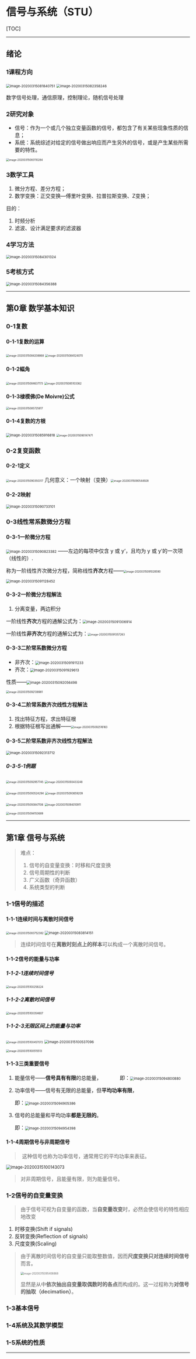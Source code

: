 # 信号与系统（STU）

[TOC]

---

## 绪论

### 1课程方向

<img src="%E4%BF%A1%E5%8F%B7%E4%B8%8E%E7%B3%BB%E7%BB%9F%EF%BC%88STU%EF%BC%89.assets/image-20200315081840751.png" alt="image-20200315081840751" style="zoom: 67%;" /> <img src="%E4%BF%A1%E5%8F%B7%E4%B8%8E%E7%B3%BB%E7%BB%9F%EF%BC%88STU%EF%BC%89.assets/image-20200315082358246.png" alt="image-20200315082358246" style="zoom:67%;" /> 

数字信号处理，通信原理，控制理论，随机信号处理

### 2研究对象

- 信号：作为一个或几个独立变量函数的信号，都包含了有关某些现象性质的信息；
- 系统：系统综述对给定的信号做出响应而产生另外的信号，或是产生某些所需要的特性。

<img src="%E4%BF%A1%E5%8F%B7%E4%B8%8E%E7%B3%BB%E7%BB%9F%EF%BC%88STU%EF%BC%89.assets/image-20200315083110284.png" alt="image-20200315083110284" style="zoom:50%;" /> 

### 3数学工具

1. 微分方程、差分方程；
2. 数学变换：正交变换—傅里叶变换、拉普拉斯变换、Z变换；

目的：

1. 时频分析
2. 滤波、设计满足要求的滤波器

### 4学习方法

<img src="%E4%BF%A1%E5%8F%B7%E4%B8%8E%E7%B3%BB%E7%BB%9F%EF%BC%88STU%EF%BC%89.assets/image-20200315084301324.png" alt="image-20200315084301324" style="zoom:67%;" /> 

### 5考核方式

<img src="%E4%BF%A1%E5%8F%B7%E4%B8%8E%E7%B3%BB%E7%BB%9F%EF%BC%88STU%EF%BC%89.assets/image-20200315084356388.png" alt="image-20200315084356388" style="zoom:67%;" /> 



---

## 第0章   数学基本知识

### 0-1复数

#### 0-1-1复数的运算

<img src="%E4%BF%A1%E5%8F%B7%E4%B8%8E%E7%B3%BB%E7%BB%9F%EF%BC%88STU%EF%BC%89.assets/image-20200315084208868.png" alt="image-20200315084208868" style="zoom:50%;" /> <img src="%E4%BF%A1%E5%8F%B7%E4%B8%8E%E7%B3%BB%E7%BB%9F%EF%BC%88STU%EF%BC%89.assets/image-20200315084524070.png" alt="image-20200315084524070" style="zoom:50%;" /> 

#### 0-1-2幅角

<img src="%E4%BF%A1%E5%8F%B7%E4%B8%8E%E7%B3%BB%E7%BB%9F%EF%BC%88STU%EF%BC%89.assets/image-20200315084637173.png" alt="image-20200315084637173" style="zoom:50%;" /> <img src="%E4%BF%A1%E5%8F%B7%E4%B8%8E%E7%B3%BB%E7%BB%9F%EF%BC%88STU%EF%BC%89.assets/image-20200315085103362.png" alt="image-20200315085103362" style="zoom:50%;" /> 

#### 0-1-3棣模佛(De Moivre)公式

<img src="%E4%BF%A1%E5%8F%B7%E4%B8%8E%E7%B3%BB%E7%BB%9F%EF%BC%88STU%EF%BC%89.assets/image-20200315085725817.png" alt="image-20200315085725817" style="zoom: 50%;" /> 

#### 0-1-4复数的方根

<img src="%E4%BF%A1%E5%8F%B7%E4%B8%8E%E7%B3%BB%E7%BB%9F%EF%BC%88STU%EF%BC%89.assets/image-20200315085916818.png" alt="image-20200315085916818" style="zoom:67%;" /> <img src="%E4%BF%A1%E5%8F%B7%E4%B8%8E%E7%B3%BB%E7%BB%9F%EF%BC%88STU%EF%BC%89.assets/image-20200315090147471.png" alt="image-20200315090147471" style="zoom:50%;" /> 

### 0-2复变函数

#### 0-2-1定义

<img src="%E4%BF%A1%E5%8F%B7%E4%B8%8E%E7%B3%BB%E7%BB%9F%EF%BC%88STU%EF%BC%89.assets/image-20200315090350317.png" alt="image-20200315090350317" style="zoom:50%;" /> 几何意义：一个映射（变换）<img src="%E4%BF%A1%E5%8F%B7%E4%B8%8E%E7%B3%BB%E7%BB%9F%EF%BC%88STU%EF%BC%89.assets/image-20200315090544928.png" alt="image-20200315090544928" style="zoom:50%;" /> 

#### 0-2-2映射

<img src="%E4%BF%A1%E5%8F%B7%E4%B8%8E%E7%B3%BB%E7%BB%9F%EF%BC%88STU%EF%BC%89.assets/image-20200315090733101.png" alt="image-20200315090733101" style="zoom:67%;" /> 

### 0-3线性常系数微分方程

#### 0-3-1一阶微分方程

<img src="%E4%BF%A1%E5%8F%B7%E4%B8%8E%E7%B3%BB%E7%BB%9F%EF%BC%88STU%EF%BC%89.assets/image-20200315090823382.png" alt="image-20200315090823382" style="zoom: 67%;" /> ——左边的每项中仅含 y 或 y‘，且均为 y 或 y’的一次项（线性的）.

称为一阶线性齐次微分方程，简称线性**齐次**方程——<img src="%E4%BF%A1%E5%8F%B7%E4%B8%8E%E7%B3%BB%E7%BB%9F%EF%BC%88STU%EF%BC%89.assets/image-20200315091028590.png" alt="image-20200315091028590" style="zoom:50%;" /> 

<img src="%E4%BF%A1%E5%8F%B7%E4%B8%8E%E7%B3%BB%E7%BB%9F%EF%BC%88STU%EF%BC%89.assets/image-20200315091128452.png" alt="image-20200315091128452" style="zoom:67%;" /> 

#### 0-3-2一阶微分方程解法

1. 分离变量，两边积分

一阶线性**齐次**方程的通解公式为：<img src="%E4%BF%A1%E5%8F%B7%E4%B8%8E%E7%B3%BB%E7%BB%9F%EF%BC%88STU%EF%BC%89.assets/image-20200315091306914.png" alt="image-20200315091306914" style="zoom:67%;" /> 

一阶线性**非齐次**方程的通解公式为：<img src="%E4%BF%A1%E5%8F%B7%E4%B8%8E%E7%B3%BB%E7%BB%9F%EF%BC%88STU%EF%BC%89.assets/image-20200315091357263.png" alt="image-20200315091357263" style="zoom:50%;" /> 

#### 0-3-3二阶常系数微分方程

- 非齐次：<img src="%E4%BF%A1%E5%8F%B7%E4%B8%8E%E7%B3%BB%E7%BB%9F%EF%BC%88STU%EF%BC%89.assets/image-20200315091911233.png" alt="image-20200315091911233" style="zoom:67%;" /> 
- 齐次：<img src="%E4%BF%A1%E5%8F%B7%E4%B8%8E%E7%B3%BB%E7%BB%9F%EF%BC%88STU%EF%BC%89.assets/image-20200315091929613.png" alt="image-20200315091929613" style="zoom:67%;" /> 

性质——<img src="%E4%BF%A1%E5%8F%B7%E4%B8%8E%E7%B3%BB%E7%BB%9F%EF%BC%88STU%EF%BC%89.assets/image-20200315092056498.png" alt="image-20200315092056498" style="zoom:67%;" /> 

<img src="%E4%BF%A1%E5%8F%B7%E4%B8%8E%E7%B3%BB%E7%BB%9F%EF%BC%88STU%EF%BC%89.assets/image-20200315092138981.png" alt="image-20200315092138981" style="zoom:50%;" /> 

#### 0-3-4二阶常系数齐次线性方程解法

1. 找出特征方程，求出特征根
2. 根据特征根写出通解——<img src="%E4%BF%A1%E5%8F%B7%E4%B8%8E%E7%B3%BB%E7%BB%9F%EF%BC%88STU%EF%BC%89.assets/image-20200315092516163.png" alt="image-20200315092516163" style="zoom:50%;" />

#### 0-3-5二阶常系数非齐次线性方程解法

<img src="%E4%BF%A1%E5%8F%B7%E4%B8%8E%E7%B3%BB%E7%BB%9F%EF%BC%88STU%EF%BC%89.assets/image-20200315092313712.png" alt="image-20200315092313712" style="zoom:67%;" /> 

##### 0-3-5-1例题

<img src="%E4%BF%A1%E5%8F%B7%E4%B8%8E%E7%B3%BB%E7%BB%9F%EF%BC%88STU%EF%BC%89.assets/image-20200315092957745.png" alt="image-20200315092957745" style="zoom:50%;" /> <img src="%E4%BF%A1%E5%8F%B7%E4%B8%8E%E7%B3%BB%E7%BB%9F%EF%BC%88STU%EF%BC%89.assets/image-20200315093433248.png" alt="image-20200315093433248" style="zoom:50%;" /> 

<img src="%E4%BF%A1%E5%8F%B7%E4%B8%8E%E7%B3%BB%E7%BB%9F%EF%BC%88STU%EF%BC%89.assets/image-20200315093524294.png" alt="image-20200315093524294" style="zoom:50%;" /> <img src="%E4%BF%A1%E5%8F%B7%E4%B8%8E%E7%B3%BB%E7%BB%9F%EF%BC%88STU%EF%BC%89.assets/image-20200315093659209.png" alt="image-20200315093659209" style="zoom:50%;" /> 

<img src="%E4%BF%A1%E5%8F%B7%E4%B8%8E%E7%B3%BB%E7%BB%9F%EF%BC%88STU%EF%BC%89.assets/image-20200315093847106.png" alt="image-20200315093847106" style="zoom:50%;" /> <img src="%E4%BF%A1%E5%8F%B7%E4%B8%8E%E7%B3%BB%E7%BB%9F%EF%BC%88STU%EF%BC%89.assets/image-20200315094010911.png" alt="image-20200315094010911" style="zoom:50%;" /> 

<img src="%E4%BF%A1%E5%8F%B7%E4%B8%8E%E7%B3%BB%E7%BB%9F%EF%BC%88STU%EF%BC%89.assets/image-20200315094153689.png" alt="image-20200315094153689" style="zoom:50%;" /> 



---

## 第1章 信号与系统

> 难点：
>
> 1. 信号的自变量变换：时移和尺度变换
> 2. 信号周期性的判断
> 3. 广义函数（奇异函数）
> 4. 系统类型的判断



### 1-1信号的描述

#### 1-1-1连续时间与离散时间信号

<img src="%E4%BF%A1%E5%8F%B7%E4%B8%8E%E7%B3%BB%E7%BB%9F%EF%BC%88STU%EF%BC%89.assets/image-20200315083752382.png" alt="image-20200315083752382" style="zoom:50%;" /> <img src="%E4%BF%A1%E5%8F%B7%E4%B8%8E%E7%B3%BB%E7%BB%9F%EF%BC%88STU%EF%BC%89.assets/image-20200315083814151.png" alt="image-20200315083814151" style="zoom:67%;" /> 

> 连续时间信号在**离散时刻点上的样本**可以构成一个离散时间信号。

#### 1-1-2信号的能量与功率

##### 1-1-2-1连续时间信号

<img src="%E4%BF%A1%E5%8F%B7%E4%B8%8E%E7%B3%BB%E7%BB%9F%EF%BC%88STU%EF%BC%89.assets/image-20200315100258224.png" alt="image-20200315100258224" style="zoom:50%;" /> 

##### 1-1-2-2离散时间信号

<img src="%E4%BF%A1%E5%8F%B7%E4%B8%8E%E7%B3%BB%E7%BB%9F%EF%BC%88STU%EF%BC%89.assets/image-20200315100354607.png" alt="image-20200315100354607" style="zoom:50%;" /> 

##### 1-1-2-3无限区间上的能量与功率

<img src="%E4%BF%A1%E5%8F%B7%E4%B8%8E%E7%B3%BB%E7%BB%9F%EF%BC%88STU%EF%BC%89.assets/image-20200315100457072.png" alt="image-20200315100457072" style="zoom:50%;" />  <img src="%E4%BF%A1%E5%8F%B7%E4%B8%8E%E7%B3%BB%E7%BB%9F%EF%BC%88STU%EF%BC%89.assets/image-20200315100537096.png" alt="image-20200315100537096" style="zoom:67%;" /> 

<img src="%E4%BF%A1%E5%8F%B7%E4%B8%8E%E7%B3%BB%E7%BB%9F%EF%BC%88STU%EF%BC%89.assets/image-20200315100515513.png" alt="image-20200315100515513" style="zoom:50%;" /> 

#### 1-1-3三类重要信号

1. 能量信号——**信号具有有限**的总能量，
   　　　 即：<img src="%E4%BF%A1%E5%8F%B7%E4%B8%8E%E7%B3%BB%E7%BB%9F%EF%BC%88STU%EF%BC%89.assets/image-20200315094800880.png" alt="image-20200315094800880" style="zoom:67%;" /> 

2. 功率信号——信号有无限的总能量，但**平均功率有限**，

   ​			即：<img src="%E4%BF%A1%E5%8F%B7%E4%B8%8E%E7%B3%BB%E7%BB%9F%EF%BC%88STU%EF%BC%89.assets/image-20200315094905386.png" alt="image-20200315094905386" style="zoom:67%;" /> 

3. 信号的总能量和平均功率**都是无限的**。

   ​			即：<img src="%E4%BF%A1%E5%8F%B7%E4%B8%8E%E7%B3%BB%E7%BB%9F%EF%BC%88STU%EF%BC%89.assets/image-20200315094954398.png" alt="image-20200315094954398" style="zoom:67%;" /> 

#### 1-1-4周期信号与非周期信号

> ​    这种信号也称为功率信号，通常用它的平均功率来表征。

<img src="%E4%BF%A1%E5%8F%B7%E4%B8%8E%E7%B3%BB%E7%BB%9F%EF%BC%88STU%EF%BC%89.assets/image-20200315100143073.png" alt="image-20200315100143073" style="zoom:80%;" /> 

> 对非周期信号，且能量有限，则为能量信号。



### 1-2信号的自变量变换

> 由于信号可视为自变量的函数，当**自变量改变**时，必然会使信号的特性相应地改变

1. 时移变换(Shift if signals)
2. 反转变换(Reflection of signals)
3. 尺度变换(Scaling)

> 由于离散时间信号的自变量只能取整数值，因而**尺度变换只对连续时间信号**而言。
>
> <img src="%E4%BF%A1%E5%8F%B7%E4%B8%8E%E7%B3%BB%E7%BB%9F%EF%BC%88STU%EF%BC%89.assets/image-20200315095406868.png" alt="image-20200315095406868" style="zoom:50%;" /> 
>
> 显然是从中**依次抽出自变量取偶数时的各点**而构成的。这一过程称为**对信号的抽取（decimation）**。





### 1-3基本信号



### 1-4系统及其数学模型



### 1-5系统的性质









---




